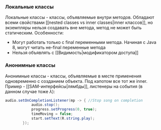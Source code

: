 ### Локальные классы
Локальные классы - классы, объявляемые внутри методов. Обладают всеми свойствами [[nested classes vs inner classes|inner классов]], но экземпляры нельзя создавать вне метода, метод не может быть статическим.
Особенности:
* Могут работать только с final переменными метода. Начиная с Java 8, могут читать не-final переменные метода
* Нельзя объявлять с [[Видимость|модификатором доступа]]

### Анонимные классы
Анонимные классы - классы, объявляемые в месте применения одновременно с созданием объекта. Под капотом все тот же inner.
Пример - [[SAM-интерфейсы|лямбды]], листенеры на события (в данном случае тоже $\lambda$):
```java
audio.setOnCompletionListener(mp -> { //Stop song on completion
            audio.stop();
            progress.setProgress(0, true);
            timeMoving = false;
            start.setText(R.string.play);
        });
```